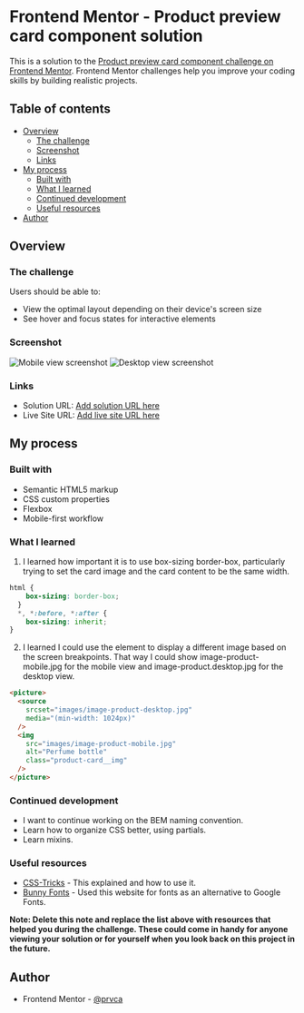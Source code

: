 # Frontend Mentor - Product preview card component solution

This is a solution to the [Product preview card component challenge on Frontend Mentor](https://www.frontendmentor.io/challenges/product-preview-card-component-GO7UmttRfa). Frontend Mentor challenges help you improve your coding skills by building realistic projects. 

## Table of contents

- [Overview](#overview)
  - [The challenge](#the-challenge)
  - [Screenshot](#screenshot)
  - [Links](#links)
- [My process](#my-process)
  - [Built with](#built-with)
  - [What I learned](#what-i-learned)
  - [Continued development](#continued-development)
  - [Useful resources](#useful-resources)
- [Author](#author)

## Overview

### The challenge

Users should be able to:

- View the optimal layout depending on their device's screen size
- See hover and focus states for interactive elements

### Screenshot

![Mobile view screenshot](/images/completed-mobile-view-screenshot.png)
![Desktop view screenshot](/images/completed-desktop-view-screenshot.png)

### Links

- Solution URL: [Add solution URL here](https://your-solution-url.com)
- Live Site URL: [Add live site URL here](https://your-live-site-url.com)

## My process

### Built with

- Semantic HTML5 markup
- CSS custom properties
- Flexbox
- Mobile-first workflow

### What I learned

1. I learned how important it is to use box-sizing border-box, particularly trying to set the card image and the card content to be the same width.

```css 
html {
    box-sizing: border-box;
  }
  *, *:before, *:after {
    box-sizing: inherit;
}
```

2. I learned I could use the <picture> element to display a different image based on the screen breakpoints. That way I could show image-product-mobile.jpg for the mobile view and image-product.desktop.jpg for the desktop view.

``` html
<picture>
  <source 
    srcset="images/image-product-desktop.jpg"
    media="(min-width: 1024px)"
  />
  <img
    src="images/image-product-mobile.jpg"
    alt="Perfume bottle"
    class="product-card__img"
  />
</picture>
```

### Continued development

- I want to continue working on the BEM naming convention. 
- Learn how to organize CSS better, using partials.
- Learn mixins.

### Useful resources

- [CSS-Tricks](https://css-tricks.com/a-guide-to-the-responsive-images-syntax-in-html/#using-picture) - This explained <picture> and how to use it.
- [Bunny Fonts](https://fonts.bunny.net/) - Used this website for fonts as an alternative to Google Fonts.

**Note: Delete this note and replace the list above with resources that helped you during the challenge. These could come in handy for anyone viewing your solution or for yourself when you look back on this project in the future.**

## Author

- Frontend Mentor - [@prvca](https://www.frontendmentor.io/profile/prvca)

